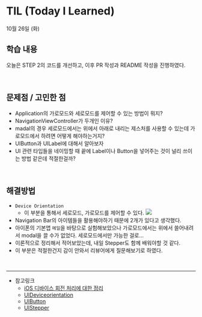 # TIL (Today I Learned)

10월 26일 (화)

## 학습 내용
오늘은 STEP 2의 코드를 개선하고, 이후 PR 작성과 README 작성을 진행하였다.

&nbsp;

## 문제점 / 고민한 점
- Application의 가로모드와 세로모드를 제어할 수 있는 방법이 뭐지?
- NavigationViewController가 두개인 이유?
- madal의 경우 세로모드에서는 위에서 아래로 내리는 제스처를 사용할 수 있는데 가로모드에서 하려면 어떻게 해야하는거지?
- UIButton과 UILabel에 대해서 알아보자
- UI 관련 타입들을 네이밍할 때 끝에 Label이나 Button을 넣어주는 것이 널리 쓰이는 방법 같은데 적절한걸까?

&nbsp;
## 해결방법
- `Device Orientation`
    - 이 부분을 통해서 세로모드, 가로모드를 제어할 수 있다.
![](https://i.imgur.com/g4JYmeB.png)
- Navigation Bar의 아이템들을 활용해야하기 때문에 2개가 있다고 생각했다.
- 아이폰의 기본앱 `메일`을 바탕으로 실험해보았으나 가로모드에서는 위에서 쓸어내려서 modal을 끌 수가 없었다. 세로모드에서만 가능한 걸로...
- 이론적으로 정리해서 적어보았는데, 내일 Stepper도 함께 배워야할 것 같다.
- 이 부분은 적절한건지 감이 안와서 리뷰어에게 질문해보기로 하였다.

&nbsp;

---

- 참고링크
    - [iOS 디바이스 회전 처리에 대한 정리](https://jongwonwoo.medium.com/ios-%EB%94%94%EB%B0%94%EC%9D%B4%EC%8A%A4-%ED%9A%8C%EC%A0%84-%EC%B2%98%EB%A6%AC%EC%97%90-%EB%8C%80%ED%95%9C-%EC%A0%95%EB%A6%AC-340f37204a27)
    - [UIDeviceorientation](https://developer.apple.com/documentation/uikit/uideviceorientation)
    - [UIButton](https://developer.apple.com/documentation/uikit/uibutton)
    - [UIStepper](https://developer.apple.com/documentation/uikit/uilabel)
